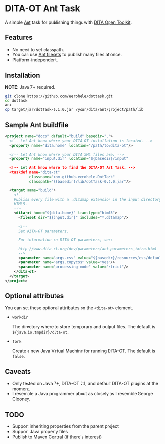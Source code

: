 # DITA-OT Ant Task

A simple [Ant](https://ant.apache.org/) task for publishing things with
[DITA Open Toolkit](http://www.dita-ot.org).

## Features

- No need to set classpath.
- You can use [Ant filesets](https://ant.apache.org/manual/Types/fileset.html) to publish many files at once.
- Platform-independent.

## Installation

**NOTE**: Java 7+ required.

```bash
git clone https://github.com/eerohele/dottask.git
cd dottask
ant
cp target/jar/dotTask-0.1.0.jar /your/dita/ant/project/path/lib
```

## Sample Ant buildfile

```xml
<project name="docs" default="build" basedir=".">
  <!-- Let Ant know where your DITA-OT installation is located. -->
  <property name="dita.home" location="/path/to/dita-ot"/>

  <!-- Let Ant know where your DITA XML files are. -->
  <property name="input.dir" location="${basedir}/input"

  <!-- Let Ant know where to find the DITA-OT Ant Task. -->
  <taskdef name="dita-ot"
           classname="com.github.eerohele.DotTask"
           classpath="${basedir}/lib/dotTask-0.1.0.jar"/>

  <target name="build">
    <!--
    Publish every file with a .ditamap extension in the input directory into
    HTML5.
    -->
    <dita-ot home="${dita.home}" transtype="html5">
      <fileset dir="${input.dir}" includes="*.ditamap"/>

      <!--
      Set DITA-OT parameters.

      For information on DITA-OT parameters, see:

      http://www.dita-ot.org/dev/parameters/ant-parameters_intro.html
      -->
      <parameter name="args.css" value="${basedir}/resources/css/default.css"/>
      <parameter name="args.copycss" value="yes"/>
      <parameter name="processing-mode" value="strict"/>
    </dita-ot>
  </target>
</project>
```

## Optional attributes

You can set these optional attributes on the `<dita-ot>` element.

- `workdir`

    The directory where to store temporary and output files. The default is `${java.io.tmpdir}/dita-ot`.

- `fork`

    Create a new Java Virtual Machine for running DITA-OT. The default is `false`.

## Caveats

- Only tested on Java 7+, DITA-OT 2.1, and default DITA-OT plugins at the moment.
- I resemble a Java programmer about as closely as I resemble George Clooney.

## TODO

- Support inheriting properties from the parent project
- Support Java property files
- Publish to Maven Central (if there's interest)


